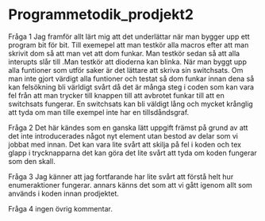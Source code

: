# Programmetodik_prodjekt2

Fråga 1
Jag framför allt lärt mig att det underlättar när man bygger upp ett program bit för bit. 
Till exemepel att man testkör alla macros efter att man skrivit dom så att man vet att dom funkar.
Man testkör sedan så att alla interupts slår till .Man testkör att dioderna kan blinka.
När man byggt upp alla funtioner som utför saker är det lättare att skriva sin switchsats.
Om man inte gjort värdigt alla funtioner och testat så dom funkar innan dena så kan felsökning bli världigt svårt 
då det är många steg i coden som kan vara fel från att man trycker till knappen till att avbrotet funkar till att 
en switchsats fungerar. 
En switchsats kan bli väldigt lång och mycket krånglig att tyda om man tille exempel inte har en tillsdåndsgraf.

Fråga 2 
Det här kändes som en ganska lätt uppgift främst på grund av att det inte introducerades något nyt element utan 
bestod av delar som vi jobbat med innan. Det kan vara lite svårt att skilja på fel i koden och tex glapp i trycknapparna
det kan göra det lite svårt att tyda om koden fungerar som den skall.

Fråga 3
Jag känner att jag fortfarande har lite svårt att förstå helt hur enumeraktioner fungerar.
annars känns det som att vi gått igenom allt som används i koden innan prodjektet.

Fråga 4
ingen övrig kommentar.
